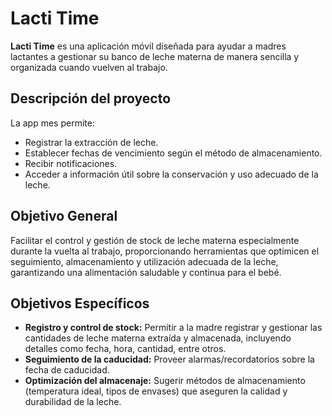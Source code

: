 # Lacti Time

**Lacti Time** es una aplicación móvil diseñada para ayudar a madres lactantes a gestionar su banco de leche materna de manera sencilla y organizada cuando vuelven al trabajo.

## Descripción del proyecto

La app mes permite:

- Registrar la extracción de leche.
- Establecer fechas de vencimiento según el método de almacenamiento.
- Recibir notificaciones.
- Acceder a información útil sobre la conservación y uso adecuado de la leche.

## Objetivo General

Facilitar el control y gestión de stock de leche materna especialmente durante la vuelta al trabajo, proporcionando herramientas que optimicen el seguimiento, almacenamiento y utilización adecuada de la leche, garantizando una alimentación saludable y continua para el bebé.

## Objetivos Específicos

- **Registro y control de stock:** Permitir a la madre registrar y gestionar las cantidades de leche materna extraída y almacenada, incluyendo detalles como fecha, hora, cantidad, entre otros.
- **Seguimiento de la caducidad:** Proveer alarmas/recordatorios sobre la fecha de caducidad.
- **Optimización del almacenaje:** Sugerir métodos de almacenamiento (temperatura ideal, tipos de envases) que aseguren la calidad y durabilidad de la leche.
